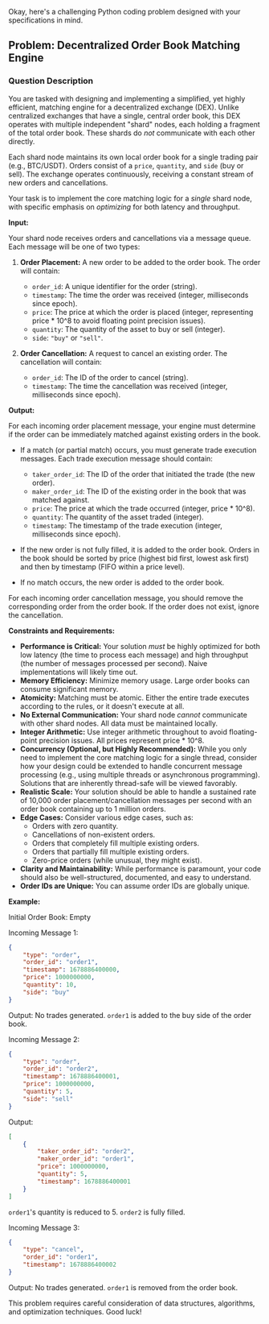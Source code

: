 Okay, here's a challenging Python coding problem designed with your specifications in mind.

## Problem: Decentralized Order Book Matching Engine

### Question Description

You are tasked with designing and implementing a simplified, yet highly efficient, matching engine for a decentralized exchange (DEX).  Unlike centralized exchanges that have a single, central order book, this DEX operates with multiple independent "shard" nodes, each holding a fragment of the total order book.  These shards do *not* communicate with each other directly.

Each shard node maintains its own local order book for a single trading pair (e.g., BTC/USDT).  Orders consist of a `price`, `quantity`, and `side` (buy or sell).  The exchange operates continuously, receiving a constant stream of new orders and cancellations.

Your task is to implement the core matching logic for a *single* shard node, with specific emphasis on *optimizing* for both latency and throughput.

**Input:**

Your shard node receives orders and cancellations via a message queue. Each message will be one of two types:

1.  **Order Placement:**  A new order to be added to the order book.  The order will contain:
    *   `order_id`: A unique identifier for the order (string).
    *   `timestamp`: The time the order was received (integer, milliseconds since epoch).
    *   `price`: The price at which the order is placed (integer, representing price * 10^8 to avoid floating point precision issues).
    *   `quantity`: The quantity of the asset to buy or sell (integer).
    *   `side`:  `"buy"` or `"sell"`.

2.  **Order Cancellation:** A request to cancel an existing order. The cancellation will contain:
    *   `order_id`: The ID of the order to cancel (string).
    *   `timestamp`: The time the cancellation was received (integer, milliseconds since epoch).

**Output:**

For each incoming order placement message, your engine must determine if the order can be immediately matched against existing orders in the book.

*   If a match (or partial match) occurs, you must generate trade execution messages. Each trade execution message should contain:
    *   `taker_order_id`: The ID of the order that initiated the trade (the new order).
    *   `maker_order_id`: The ID of the existing order in the book that was matched against.
    *   `price`: The price at which the trade occurred (integer, price * 10^8).
    *   `quantity`: The quantity of the asset traded (integer).
    *   `timestamp`: The timestamp of the trade execution (integer, milliseconds since epoch).

*   If the new order is not fully filled, it is added to the order book.  Orders in the book should be sorted by price (highest bid first, lowest ask first) and then by timestamp (FIFO within a price level).

*   If no match occurs, the new order is added to the order book.

For each incoming order cancellation message, you should remove the corresponding order from the order book. If the order does not exist, ignore the cancellation.

**Constraints and Requirements:**

*   **Performance is Critical:**  Your solution *must* be highly optimized for both low latency (the time to process each message) and high throughput (the number of messages processed per second).  Naive implementations will likely time out.
*   **Memory Efficiency:**  Minimize memory usage.  Large order books can consume significant memory.
*   **Atomicity:** Matching must be atomic. Either the entire trade executes according to the rules, or it doesn't execute at all.
*   **No External Communication:** Your shard node *cannot* communicate with other shard nodes.  All data must be maintained locally.
*   **Integer Arithmetic:** Use integer arithmetic throughout to avoid floating-point precision issues. All prices represent price * 10^8.
*   **Concurrency (Optional, but Highly Recommended):**  While you only need to implement the core matching logic for a single thread, consider how your design could be extended to handle concurrent message processing (e.g., using multiple threads or asynchronous programming).  Solutions that are inherently thread-safe will be viewed favorably.
*   **Realistic Scale:**  Your solution should be able to handle a sustained rate of 10,000 order placement/cancellation messages per second with an order book containing up to 1 million orders.
*   **Edge Cases:**  Consider various edge cases, such as:
    *   Orders with zero quantity.
    *   Cancellations of non-existent orders.
    *   Orders that completely fill multiple existing orders.
    *   Orders that partially fill multiple existing orders.
    *   Zero-price orders (while unusual, they might exist).
*   **Clarity and Maintainability:** While performance is paramount, your code should also be well-structured, documented, and easy to understand.
*   **Order IDs are Unique:** You can assume order IDs are globally unique.

**Example:**

Initial Order Book: Empty

Incoming Message 1:

```json
{
    "type": "order",
    "order_id": "order1",
    "timestamp": 1678886400000,
    "price": 1000000000,
    "quantity": 10,
    "side": "buy"
}
```

Output: No trades generated.  `order1` is added to the buy side of the order book.

Incoming Message 2:

```json
{
    "type": "order",
    "order_id": "order2",
    "timestamp": 1678886400001,
    "price": 1000000000,
    "quantity": 5,
    "side": "sell"
}
```

Output:

```json
[
    {
        "taker_order_id": "order2",
        "maker_order_id": "order1",
        "price": 1000000000,
        "quantity": 5,
        "timestamp": 1678886400001
    }
]
```

`order1`'s quantity is reduced to 5. `order2` is fully filled.

Incoming Message 3:

```json
{
    "type": "cancel",
    "order_id": "order1",
    "timestamp": 1678886400002
}
```

Output: No trades generated.  `order1` is removed from the order book.

This problem requires careful consideration of data structures, algorithms, and optimization techniques. Good luck!
